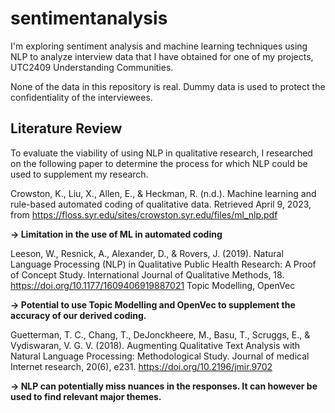 # sentimentanalysis
I'm exploring sentiment analysis and machine learning techniques using NLP to analyze interview data that I have obtained for one of my projects, UTC2409 Understanding Communities.

None of the data in this repository is real. Dummy data is used to protect the confidentiality of the interviewees.

## Literature Review
To evaluate the viability of using NLP in qualitative research, I researched on the following paper to determine the process for which NLP could be used to supplement my research.

Crowston, K., Liu, X., Allen, E., &amp; Heckman, R. (n.d.). Machine learning and rule-based automated coding of qualitative data. Retrieved April 9, 2023, from https://floss.syr.edu/sites/crowston.syr.edu/files/ml_nlp.pdf 

**-> Limitation in the use of ML in automated coding**

Leeson, W., Resnick, A., Alexander, D., & Rovers, J. (2019). Natural Language Processing (NLP) in Qualitative Public Health Research: A Proof of Concept Study. International Journal of Qualitative Methods, 18. https://doi.org/10.1177/1609406919887021
Topic Modelling, OpenVec

**-> Potential to use Topic Modelling and OpenVec to supplement the accuracy of our derived coding.**

Guetterman, T. C., Chang, T., DeJonckheere, M., Basu, T., Scruggs, E., & Vydiswaran, V. G. V. (2018). Augmenting Qualitative Text Analysis with Natural Language Processing: Methodological Study. Journal of medical Internet research, 20(6), e231. https://doi.org/10.2196/jmir.9702

**-> NLP can potentially miss nuances in the responses. It can however be used to find relevant major themes.**

